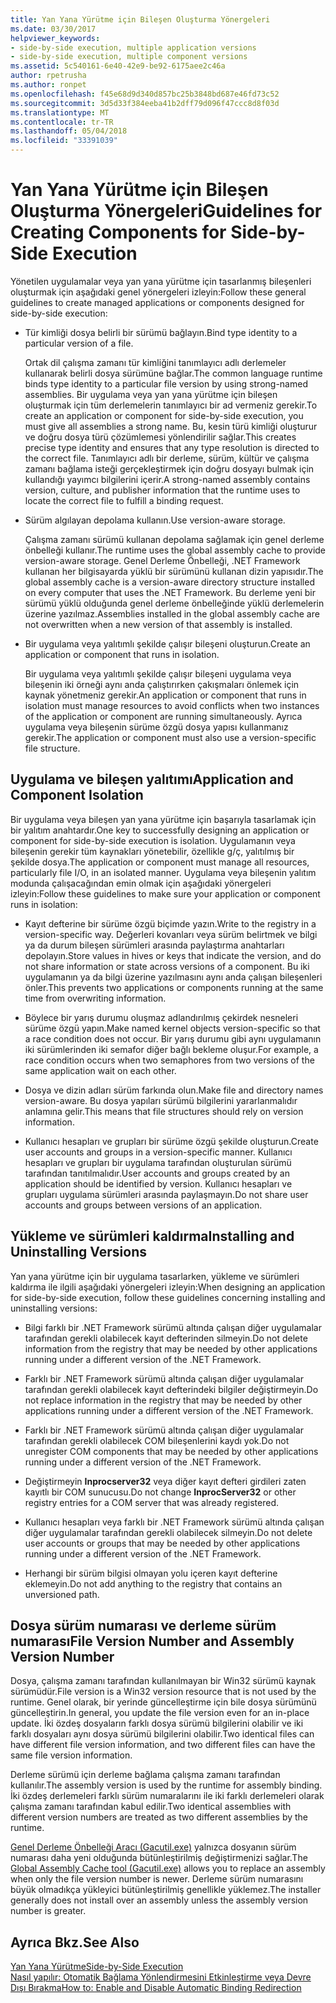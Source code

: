 ```yaml
---
title: Yan Yana Yürütme için Bileşen Oluşturma Yönergeleri
ms.date: 03/30/2017
helpviewer_keywords:
- side-by-side execution, multiple application versions
- side-by-side execution, multiple component versions
ms.assetid: 5c540161-6e40-42e9-be92-6175aee2c46a
author: rpetrusha
ms.author: ronpet
ms.openlocfilehash: f45e68d9d340d857bc25b3848bd687e46fd73c52
ms.sourcegitcommit: 3d5d33f384eeba41b2dff79d096f47ccc8d8f03d
ms.translationtype: MT
ms.contentlocale: tr-TR
ms.lasthandoff: 05/04/2018
ms.locfileid: "33391039"
---
```

# <a name="guidelines-for-creating-components-for-side-by-side-execution"></a><span data-ttu-id="7a763-102">Yan Yana Yürütme için Bileşen Oluşturma Yönergeleri</span><span class="sxs-lookup"><span data-stu-id="7a763-102">Guidelines for Creating Components for Side-by-Side Execution</span></span>
<span data-ttu-id="7a763-103">Yönetilen uygulamalar veya yan yana yürütme için tasarlanmış bileşenleri oluşturmak için aşağıdaki genel yönergeleri izleyin:</span><span class="sxs-lookup"><span data-stu-id="7a763-103">Follow these general guidelines to create managed applications or components designed for side-by-side execution:</span></span>  
  
-   <span data-ttu-id="7a763-104">Tür kimliği dosya belirli bir sürümü bağlayın.</span><span class="sxs-lookup"><span data-stu-id="7a763-104">Bind type identity to a particular version of a file.</span></span>  
  
     <span data-ttu-id="7a763-105">Ortak dil çalışma zamanı tür kimliğini tanımlayıcı adlı derlemeler kullanarak belirli dosya sürümüne bağlar.</span><span class="sxs-lookup"><span data-stu-id="7a763-105">The common language runtime binds type identity to a particular file version by using strong-named assemblies.</span></span> <span data-ttu-id="7a763-106">Bir uygulama veya yan yana yürütme için bileşen oluşturmak için tüm derlemelerin tanımlayıcı bir ad vermeniz gerekir.</span><span class="sxs-lookup"><span data-stu-id="7a763-106">To create an application or component for side-by-side execution, you must give all assemblies a strong name.</span></span> <span data-ttu-id="7a763-107">Bu, kesin türü kimliği oluşturur ve doğru dosya türü çözümlemesi yönlendirilir sağlar.</span><span class="sxs-lookup"><span data-stu-id="7a763-107">This creates precise type identity and ensures that any type resolution is directed to the correct file.</span></span> <span data-ttu-id="7a763-108">Tanımlayıcı adlı bir derleme, sürüm, kültür ve çalışma zamanı bağlama isteği gerçekleştirmek için doğru dosyayı bulmak için kullandığı yayımcı bilgilerini içerir.</span><span class="sxs-lookup"><span data-stu-id="7a763-108">A strong-named assembly contains version, culture, and publisher information that the runtime uses to locate the correct file to fulfill a binding request.</span></span>  
  
-   <span data-ttu-id="7a763-109">Sürüm algılayan depolama kullanın.</span><span class="sxs-lookup"><span data-stu-id="7a763-109">Use version-aware storage.</span></span>  
  
     <span data-ttu-id="7a763-110">Çalışma zamanı sürümü kullanan depolama sağlamak için genel derleme önbelleği kullanır.</span><span class="sxs-lookup"><span data-stu-id="7a763-110">The runtime uses the global assembly cache to provide version-aware storage.</span></span> <span data-ttu-id="7a763-111">Genel Derleme Önbelleği, .NET Framework kullanan her bilgisayarda yüklü bir sürümünü kullanan dizin yapısıdır.</span><span class="sxs-lookup"><span data-stu-id="7a763-111">The global assembly cache is a version-aware directory structure installed on every computer that uses the .NET Framework.</span></span> <span data-ttu-id="7a763-112">Bu derleme yeni bir sürümü yüklü olduğunda genel derleme önbelleğinde yüklü derlemelerin üzerine yazılmaz.</span><span class="sxs-lookup"><span data-stu-id="7a763-112">Assemblies installed in the global assembly cache are not overwritten when a new version of that assembly is installed.</span></span>  
  
-   <span data-ttu-id="7a763-113">Bir uygulama veya yalıtımlı şekilde çalışır bileşeni oluşturun.</span><span class="sxs-lookup"><span data-stu-id="7a763-113">Create an application or component that runs in isolation.</span></span>  
  
     <span data-ttu-id="7a763-114">Bir uygulama veya yalıtımlı şekilde çalışır bileşeni uygulama veya bileşenin iki örneği aynı anda çalıştırırken çakışmaları önlemek için kaynak yönetmeniz gerekir.</span><span class="sxs-lookup"><span data-stu-id="7a763-114">An application or component that runs in isolation must manage resources to avoid conflicts when two instances of the application or component are running simultaneously.</span></span> <span data-ttu-id="7a763-115">Ayrıca uygulama veya bileşenin sürüme özgü dosya yapısı kullanmanız gerekir.</span><span class="sxs-lookup"><span data-stu-id="7a763-115">The application or component must also use a version-specific file structure.</span></span>  
  
## <a name="application-and-component-isolation"></a><span data-ttu-id="7a763-116">Uygulama ve bileşen yalıtımı</span><span class="sxs-lookup"><span data-stu-id="7a763-116">Application and Component Isolation</span></span>  
 <span data-ttu-id="7a763-117">Bir uygulama veya bileşen yan yana yürütme için başarıyla tasarlamak için bir yalıtım anahtardır.</span><span class="sxs-lookup"><span data-stu-id="7a763-117">One key to successfully designing an application or component for side-by-side execution is isolation.</span></span> <span data-ttu-id="7a763-118">Uygulamanın veya bileşenin gerekir tüm kaynakları yönetebilir, özellikle g/ç, yalıtılmış bir şekilde dosya.</span><span class="sxs-lookup"><span data-stu-id="7a763-118">The application or component must manage all resources, particularly file I/O, in an isolated manner.</span></span> <span data-ttu-id="7a763-119">Uygulama veya bileşenin yalıtım modunda çalışacağından emin olmak için aşağıdaki yönergeleri izleyin:</span><span class="sxs-lookup"><span data-stu-id="7a763-119">Follow these guidelines to make sure your application or component runs in isolation:</span></span>  
  
-   <span data-ttu-id="7a763-120">Kayıt defterine bir sürüme özgü biçimde yazın.</span><span class="sxs-lookup"><span data-stu-id="7a763-120">Write to the registry in a version-specific way.</span></span> <span data-ttu-id="7a763-121">Değerleri kovanları veya sürüm belirtmek ve bilgi ya da durum bileşen sürümleri arasında paylaştırma anahtarları depolayın.</span><span class="sxs-lookup"><span data-stu-id="7a763-121">Store values in hives or keys that indicate the version, and do not share information or state across versions of a component.</span></span> <span data-ttu-id="7a763-122">Bu iki uygulamanın ya da bilgi üzerine yazılmasını aynı anda çalışan bileşenleri önler.</span><span class="sxs-lookup"><span data-stu-id="7a763-122">This prevents two applications or components running at the same time from overwriting information.</span></span>  
  
-   <span data-ttu-id="7a763-123">Böylece bir yarış durumu oluşmaz adlandırılmış çekirdek nesneleri sürüme özgü yapın.</span><span class="sxs-lookup"><span data-stu-id="7a763-123">Make named kernel objects version-specific so that a race condition does not occur.</span></span> <span data-ttu-id="7a763-124">Bir yarış durumu gibi aynı uygulamanın iki sürümlerinden iki semafor diğer bağlı bekleme oluşur.</span><span class="sxs-lookup"><span data-stu-id="7a763-124">For example, a race condition occurs when two semaphores from two versions of the same application wait on each other.</span></span>  
  
-   <span data-ttu-id="7a763-125">Dosya ve dizin adları sürüm farkında olun.</span><span class="sxs-lookup"><span data-stu-id="7a763-125">Make file and directory names version-aware.</span></span> <span data-ttu-id="7a763-126">Bu dosya yapıları sürümü bilgilerini yararlanmalıdır anlamına gelir.</span><span class="sxs-lookup"><span data-stu-id="7a763-126">This means that file structures should rely on version information.</span></span>  
  
-   <span data-ttu-id="7a763-127">Kullanıcı hesapları ve grupları bir sürüme özgü şekilde oluşturun.</span><span class="sxs-lookup"><span data-stu-id="7a763-127">Create user accounts and groups in a version-specific manner.</span></span> <span data-ttu-id="7a763-128">Kullanıcı hesapları ve grupları bir uygulama tarafından oluşturulan sürümü tarafından tanıtılmalıdır.</span><span class="sxs-lookup"><span data-stu-id="7a763-128">User accounts and groups created by an application should be identified by version.</span></span> <span data-ttu-id="7a763-129">Kullanıcı hesapları ve grupları uygulama sürümleri arasında paylaşmayın.</span><span class="sxs-lookup"><span data-stu-id="7a763-129">Do not share user accounts and groups between versions of an application.</span></span>  
  
## <a name="installing-and-uninstalling-versions"></a><span data-ttu-id="7a763-130">Yükleme ve sürümleri kaldırma</span><span class="sxs-lookup"><span data-stu-id="7a763-130">Installing and Uninstalling Versions</span></span>  
 <span data-ttu-id="7a763-131">Yan yana yürütme için bir uygulama tasarlarken, yükleme ve sürümleri kaldırma ile ilgili aşağıdaki yönergeleri izleyin:</span><span class="sxs-lookup"><span data-stu-id="7a763-131">When designing an application for side-by-side execution, follow these guidelines concerning installing and uninstalling versions:</span></span>  
  
-   <span data-ttu-id="7a763-132">Bilgi farklı bir .NET Framework sürümü altında çalışan diğer uygulamalar tarafından gerekli olabilecek kayıt defterinden silmeyin.</span><span class="sxs-lookup"><span data-stu-id="7a763-132">Do not delete information from the registry that may be needed by other applications running under a different version of the .NET Framework.</span></span>  
  
-   <span data-ttu-id="7a763-133">Farklı bir .NET Framework sürümü altında çalışan diğer uygulamalar tarafından gerekli olabilecek kayıt defterindeki bilgiler değiştirmeyin.</span><span class="sxs-lookup"><span data-stu-id="7a763-133">Do not replace information in the registry that may be needed by other applications running under a different version of the .NET Framework.</span></span>  
  
-   <span data-ttu-id="7a763-134">Farklı bir .NET Framework sürümü altında çalışan diğer uygulamalar tarafından gerekli olabilecek COM bileşenlerini kaydı yok.</span><span class="sxs-lookup"><span data-stu-id="7a763-134">Do not unregister COM components that may be needed by other applications running under a different version of the .NET Framework.</span></span>  
  
-   <span data-ttu-id="7a763-135">Değiştirmeyin **Inprocserver32** veya diğer kayıt defteri girdileri zaten kayıtlı bir COM sunucusu.</span><span class="sxs-lookup"><span data-stu-id="7a763-135">Do not change **InprocServer32** or other registry entries for a COM server that was already registered.</span></span>  
  
-   <span data-ttu-id="7a763-136">Kullanıcı hesapları veya farklı bir .NET Framework sürümü altında çalışan diğer uygulamalar tarafından gerekli olabilecek silmeyin.</span><span class="sxs-lookup"><span data-stu-id="7a763-136">Do not delete user accounts or groups that may be needed by other applications running under a different version of the .NET Framework.</span></span>  
  
-   <span data-ttu-id="7a763-137">Herhangi bir sürüm bilgisi olmayan yolu içeren kayıt defterine eklemeyin.</span><span class="sxs-lookup"><span data-stu-id="7a763-137">Do not add anything to the registry that contains an unversioned path.</span></span>  
  
## <a name="file-version-number-and-assembly-version-number"></a><span data-ttu-id="7a763-138">Dosya sürüm numarası ve derleme sürüm numarası</span><span class="sxs-lookup"><span data-stu-id="7a763-138">File Version Number and Assembly Version Number</span></span>  
 <span data-ttu-id="7a763-139">Dosya, çalışma zamanı tarafından kullanılmayan bir Win32 sürümü kaynak sürümüdür.</span><span class="sxs-lookup"><span data-stu-id="7a763-139">File version is a Win32 version resource that is not used by the runtime.</span></span> <span data-ttu-id="7a763-140">Genel olarak, bir yerinde güncelleştirme için bile dosya sürümünü güncelleştirin.</span><span class="sxs-lookup"><span data-stu-id="7a763-140">In general, you update the file version even for an in-place update.</span></span> <span data-ttu-id="7a763-141">İki özdeş dosyaların farklı dosya sürümü bilgilerini olabilir ve iki farklı dosyaları aynı dosya sürümü bilgilerini olabilir.</span><span class="sxs-lookup"><span data-stu-id="7a763-141">Two identical files can have different file version information, and two different files can have the same file version information.</span></span>  
  
 <span data-ttu-id="7a763-142">Derleme sürümü için derleme bağlama çalışma zamanı tarafından kullanılır.</span><span class="sxs-lookup"><span data-stu-id="7a763-142">The assembly version is used by the runtime for assembly binding.</span></span> <span data-ttu-id="7a763-143">İki özdeş derlemeleri farklı sürüm numaralarını ile iki farklı derlemeleri olarak çalışma zamanı tarafından kabul edilir.</span><span class="sxs-lookup"><span data-stu-id="7a763-143">Two identical assemblies with different version numbers are treated as two different assemblies by the runtime.</span></span>  
  
 <span data-ttu-id="7a763-144">[Genel Derleme Önbelleği Aracı (Gacutil.exe)](../../../docs/framework/tools/gacutil-exe-gac-tool.md) yalnızca dosyanın sürüm numarası daha yeni olduğunda bütünleştirilmiş değiştirmenizi sağlar.</span><span class="sxs-lookup"><span data-stu-id="7a763-144">The [Global Assembly Cache tool (Gacutil.exe)](../../../docs/framework/tools/gacutil-exe-gac-tool.md) allows you to replace an assembly when only the file version number is newer.</span></span> <span data-ttu-id="7a763-145">Derleme sürüm numarasını büyük olmadıkça yükleyici bütünleştirilmiş genellikle yüklemez.</span><span class="sxs-lookup"><span data-stu-id="7a763-145">The installer generally does not install over an assembly unless the assembly version number is greater.</span></span>  
  
## <a name="see-also"></a><span data-ttu-id="7a763-146">Ayrıca Bkz.</span><span class="sxs-lookup"><span data-stu-id="7a763-146">See Also</span></span>  
 [<span data-ttu-id="7a763-147">Yan Yana Yürütme</span><span class="sxs-lookup"><span data-stu-id="7a763-147">Side-by-Side Execution</span></span>](../../../docs/framework/deployment/side-by-side-execution.md)  
 [<span data-ttu-id="7a763-148">Nasıl yapılır: Otomatik Bağlama Yönlendirmesini Etkinleştirme veya Devre Dışı Bırakma</span><span class="sxs-lookup"><span data-stu-id="7a763-148">How to: Enable and Disable Automatic Binding Redirection</span></span>](../../../docs/framework/configure-apps/how-to-enable-and-disable-automatic-binding-redirection.md)
